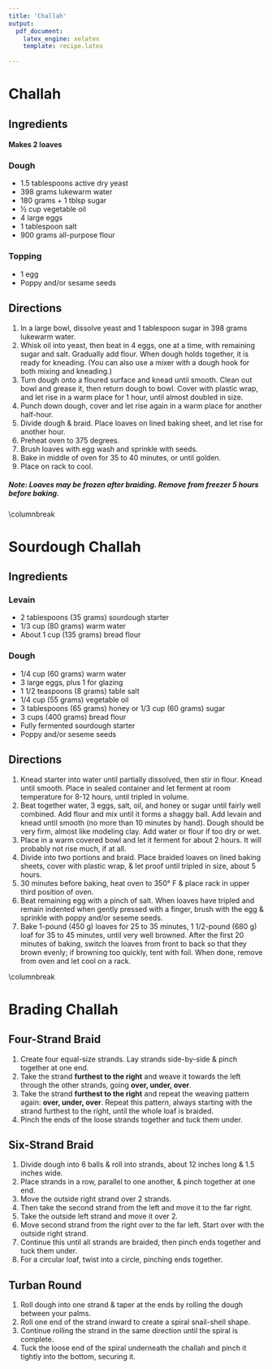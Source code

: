 ```yaml
---
title: 'Challah'
output: 
  pdf_document:
    latex_engine: xelatex
    template: recipe.latex
    
---
```


# Challah 

## Ingredients

#### Makes 2 loaves

### Dough 

* 1.5 tablespoons active dry yeast 
* 398 grams lukewarm water 
* 180 grams + 1 tblsp sugar 
* ½ cup vegetable oil 
* 4 large eggs
* 1 tablespoon salt
* 900 grams all-purpose flour

### Topping 

* 1 egg
* Poppy and/or sesame seeds

## Directions

1. In a large bowl, dissolve yeast and 1 tablespoon sugar in 398 grams lukewarm water.
2. Whisk oil into yeast, then beat in 4 eggs, one at a time, with remaining sugar and salt. Gradually add flour. When dough holds together, it is ready for kneading. (You can also use a mixer with a dough hook for both mixing and kneading.)
3. Turn dough onto a floured surface and knead until smooth. Clean out bowl and grease it, then return dough to bowl. Cover with plastic wrap, and let rise in a warm place for 1 hour, until almost doubled in size. 
4. Punch down dough, cover and let rise again in a warm place for another half-hour.
5. Divide dough & braid. Place loaves on lined baking sheet, and let rise for another hour. 
6. Preheat oven to 375 degrees.
7. Brush loaves with egg wash and sprinkle with seeds.
8. Bake in middle of oven for 35 to 40 minutes, or until golden. 
9. Place on rack to cool. 

##### Note: Loaves may be frozen after braiding. Remove from freezer 5 hours before baking.

\columnbreak

# Sourdough Challah

## Ingredients 

### Levain 

- 2 tablespoons (35 grams) sourdough starter
- 1/3 cup (80 grams) warm water
- About 1 cup (135 grams) bread flour

### Dough

- 1/4 cup (60 grams) warm water
- 3 large eggs, plus 1 for glazing
- 1 1/2 teaspoons (8 grams) table salt
- 1/4 cup (55 grams) vegetable oil
- 3 tablespoons (65 grams) honey or 1/3 cup (60 grams) sugar
- 3 cups (400 grams) bread flour
- Fully fermented sourdough starter
- Poppy and/or seseme seeds 

## Directions

1. Knead starter into water until partially  dissolved, then stir in flour. Knead until smooth. Place in sealed container and let ferment at room temperature for 8-12 hours, until tripled in volume.
2. Beat together water, 3 eggs, salt, oil, and honey or sugar until fairly well combined. Add flour and mix until it forms a shaggy ball. Add levain and knead until smooth (no more than 10 minutes by hand). Dough should be very firm, almost like modeling clay. Add water or flour if too dry or wet.
3. Place in a warm covered bowl and let it ferment for about 2 hours. It will probably not rise much, if at all.
4. Divide into two portions and braid. Place braided loaves on lined baking sheets, cover with plastic wrap, & let proof until tripled in size, about 5 hours.
5. 30 minutes before baking, heat oven to 350° F & place rack in upper third position of oven.
6. Beat remaining egg with a pinch of salt. When loaves have tripled and remain indented when gently pressed with a finger, brush with the egg & sprinkle with poppy and/or seseme seeds. 
7. Bake 1-pound (450 g) loaves for 25 to 35 minutes, 1 1/2-pound (680 g) loaf for 35 to 45 minutes, until very well browned. After the first 20 minutes of baking, switch the loaves from front to back so that they brown evenly; if browning too quickly, tent with foil. When done, remove from oven and let cool on a rack.

\columnbreak

# Brading Challah 

## Four-Strand Braid 

1. Create four equal-size strands. Lay strands side-by-side & pinch together at one end.
2. Take the strand **furthest to the right** and weave it towards the left through the other strands, going **over, under, over**.
3. Take the strand **furthest to the right** and repeat the weaving pattern again: **over, under, over**. Repeat this pattern, always starting with the strand furthest to the right, until the whole loaf is braided.
4. Pinch the ends of the loose strands together and tuck them under.

## Six-Strand Braid 

1. Divide dough into 6 balls & roll into strands, about 12 inches long & 1.5 inches wide. 
2. Place strands in a row, parallel to one another, & pinch together at one end. 
3. Move the outside right strand over 2 strands. 
4. Then take the second strand from the left and move it to the far right. 
5. Take the outside left strand and move it over 2. 
6. Move second strand from the right over to the far left. Start over with the outside right strand. 
7. Continue this until all strands are braided, then pinch ends together and tuck them under.
8. For a circular loaf, twist into a circle, pinching ends together. 

## Turban Round 

1. Roll dough into one strand & taper at the ends by rolling the dough between your palms.
2. Roll one end of the strand inward to create a spiral snail-shell shape.
3. Continue rolling the strand in the same direction until the spiral is complete. 
4. Tuck the loose end of the spiral underneath the challah and pinch it tightly into the bottom, securing it.
